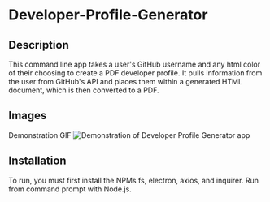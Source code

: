 # Developer-Profile-Generator

## Description 
This command line app takes a user's GitHub username and any html color of their choosing to create a PDF developer profile. It pulls information from the user from GitHub's API and places them within a generated HTML document, which is then converted to a PDF.

## Images   
Demonstration GIF
![Demonstration of Developer Profile Generator app](https://github.com/mattbeachey/Developer-Profile-Generator/blob/master/Assets/demonstration.gif)

## Installation 
To run, you must first install the NPMs fs, electron, axios, and inquirer. Run from command prompt with Node.js.
